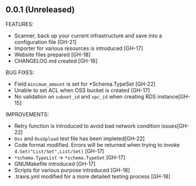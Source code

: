 ## 0.0.1 (Unreleased)

FEATURES:

* Scanner, back up your current infrastructure and save into a configuration file [GH-21]
* Importer for various resources is introduced [GH-17]
* Website files prepared [GH-18]
* CHANGELOG.md created [GH-18]

BUG FIXES:

* Field `minimum_amount` is set for *Schema.TypeSet [GH-22]
* Unable to set ACL when OSS bucket is created [GH-17]
* No validation on `subnet_id` and `vpc_id` when creating RDS instance[GH-15]

IMPROVEMENTS:

* Retry function is introduced to avoid bad network condition issues[GH-22]
* `Oss` and `OssUpload` test file has been impleted[GH-22]
* Code format modified. Errors will be returned when trying to invoke `d.Set("List/Set",List/Set)` [GH-17]
* `*schema.TypeList` -> `*schema.TypeSet` [GH-17]
* GNUMakefile introduced [GH-17]
* Scripts for various purpose introduced [GH-18] 
* .travis.yml modified for a more detailed testing process [GH-18]